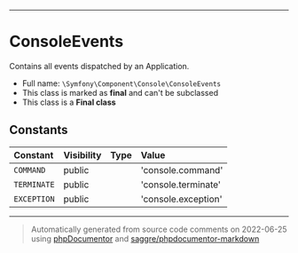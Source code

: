 ***

# ConsoleEvents

Contains all events dispatched by an Application.



* Full name: `\Symfony\Component\Console\ConsoleEvents`
* This class is marked as **final** and can't be subclassed
* This class is a **Final class**


## Constants

| Constant | Visibility | Type | Value |
|:---------|:-----------|:-----|:------|
|`COMMAND`|public| |&#039;console.command&#039;|
|`TERMINATE`|public| |&#039;console.terminate&#039;|
|`EXCEPTION`|public| |&#039;console.exception&#039;|




***
> Automatically generated from source code comments on 2022-06-25 using [phpDocumentor](http://www.phpdoc.org/) and [saggre/phpdocumentor-markdown](https://github.com/Saggre/phpDocumentor-markdown)
